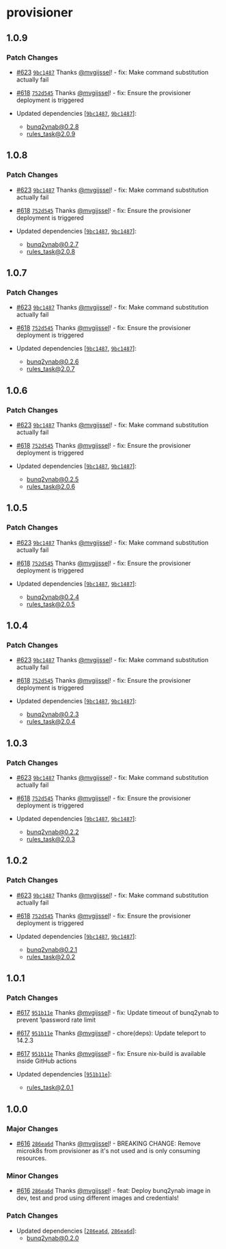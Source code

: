 # provisioner

## 1.0.9

### Patch Changes

- [#623](https://github.com/vgijssel/setup/pull/623) [`9bc1487`](https://github.com/vgijssel/setup/commit/9bc1487bee5d8e5d3d070f974ef695ac7407ffd7) Thanks [@mvgijssel](https://github.com/mvgijssel)! - fix: Make command substitution actually fail

- [#618](https://github.com/vgijssel/setup/pull/618) [`752d545`](https://github.com/vgijssel/setup/commit/752d545659cc6b1251fe228cbc08b9177eddde09) Thanks [@mvgijssel](https://github.com/mvgijssel)! - fix: Ensure the provisioner deployment is triggered

- Updated dependencies [[`9bc1487`](https://github.com/vgijssel/setup/commit/9bc1487bee5d8e5d3d070f974ef695ac7407ffd7), [`9bc1487`](https://github.com/vgijssel/setup/commit/9bc1487bee5d8e5d3d070f974ef695ac7407ffd7)]:
  - bunq2ynab@0.2.8
  - rules_task@2.0.9

## 1.0.8

### Patch Changes

- [#623](https://github.com/vgijssel/setup/pull/623) [`9bc1487`](https://github.com/vgijssel/setup/commit/9bc1487bee5d8e5d3d070f974ef695ac7407ffd7) Thanks [@mvgijssel](https://github.com/mvgijssel)! - fix: Make command substitution actually fail

- [#618](https://github.com/vgijssel/setup/pull/618) [`752d545`](https://github.com/vgijssel/setup/commit/752d545659cc6b1251fe228cbc08b9177eddde09) Thanks [@mvgijssel](https://github.com/mvgijssel)! - fix: Ensure the provisioner deployment is triggered

- Updated dependencies [[`9bc1487`](https://github.com/vgijssel/setup/commit/9bc1487bee5d8e5d3d070f974ef695ac7407ffd7), [`9bc1487`](https://github.com/vgijssel/setup/commit/9bc1487bee5d8e5d3d070f974ef695ac7407ffd7)]:
  - bunq2ynab@0.2.7
  - rules_task@2.0.8

## 1.0.7

### Patch Changes

- [#623](https://github.com/vgijssel/setup/pull/623) [`9bc1487`](https://github.com/vgijssel/setup/commit/9bc1487bee5d8e5d3d070f974ef695ac7407ffd7) Thanks [@mvgijssel](https://github.com/mvgijssel)! - fix: Make command substitution actually fail

- [#618](https://github.com/vgijssel/setup/pull/618) [`752d545`](https://github.com/vgijssel/setup/commit/752d545659cc6b1251fe228cbc08b9177eddde09) Thanks [@mvgijssel](https://github.com/mvgijssel)! - fix: Ensure the provisioner deployment is triggered

- Updated dependencies [[`9bc1487`](https://github.com/vgijssel/setup/commit/9bc1487bee5d8e5d3d070f974ef695ac7407ffd7), [`9bc1487`](https://github.com/vgijssel/setup/commit/9bc1487bee5d8e5d3d070f974ef695ac7407ffd7)]:
  - bunq2ynab@0.2.6
  - rules_task@2.0.7

## 1.0.6

### Patch Changes

- [#623](https://github.com/vgijssel/setup/pull/623) [`9bc1487`](https://github.com/vgijssel/setup/commit/9bc1487bee5d8e5d3d070f974ef695ac7407ffd7) Thanks [@mvgijssel](https://github.com/mvgijssel)! - fix: Make command substitution actually fail

- [#618](https://github.com/vgijssel/setup/pull/618) [`752d545`](https://github.com/vgijssel/setup/commit/752d545659cc6b1251fe228cbc08b9177eddde09) Thanks [@mvgijssel](https://github.com/mvgijssel)! - fix: Ensure the provisioner deployment is triggered

- Updated dependencies [[`9bc1487`](https://github.com/vgijssel/setup/commit/9bc1487bee5d8e5d3d070f974ef695ac7407ffd7), [`9bc1487`](https://github.com/vgijssel/setup/commit/9bc1487bee5d8e5d3d070f974ef695ac7407ffd7)]:
  - bunq2ynab@0.2.5
  - rules_task@2.0.6

## 1.0.5

### Patch Changes

- [#623](https://github.com/vgijssel/setup/pull/623) [`9bc1487`](https://github.com/vgijssel/setup/commit/9bc1487bee5d8e5d3d070f974ef695ac7407ffd7) Thanks [@mvgijssel](https://github.com/mvgijssel)! - fix: Make command substitution actually fail

- [#618](https://github.com/vgijssel/setup/pull/618) [`752d545`](https://github.com/vgijssel/setup/commit/752d545659cc6b1251fe228cbc08b9177eddde09) Thanks [@mvgijssel](https://github.com/mvgijssel)! - fix: Ensure the provisioner deployment is triggered

- Updated dependencies [[`9bc1487`](https://github.com/vgijssel/setup/commit/9bc1487bee5d8e5d3d070f974ef695ac7407ffd7), [`9bc1487`](https://github.com/vgijssel/setup/commit/9bc1487bee5d8e5d3d070f974ef695ac7407ffd7)]:
  - bunq2ynab@0.2.4
  - rules_task@2.0.5

## 1.0.4

### Patch Changes

- [#623](https://github.com/vgijssel/setup/pull/623) [`9bc1487`](https://github.com/vgijssel/setup/commit/9bc1487bee5d8e5d3d070f974ef695ac7407ffd7) Thanks [@mvgijssel](https://github.com/mvgijssel)! - fix: Make command substitution actually fail

- [#618](https://github.com/vgijssel/setup/pull/618) [`752d545`](https://github.com/vgijssel/setup/commit/752d545659cc6b1251fe228cbc08b9177eddde09) Thanks [@mvgijssel](https://github.com/mvgijssel)! - fix: Ensure the provisioner deployment is triggered

- Updated dependencies [[`9bc1487`](https://github.com/vgijssel/setup/commit/9bc1487bee5d8e5d3d070f974ef695ac7407ffd7), [`9bc1487`](https://github.com/vgijssel/setup/commit/9bc1487bee5d8e5d3d070f974ef695ac7407ffd7)]:
  - bunq2ynab@0.2.3
  - rules_task@2.0.4

## 1.0.3

### Patch Changes

- [#623](https://github.com/vgijssel/setup/pull/623) [`9bc1487`](https://github.com/vgijssel/setup/commit/9bc1487bee5d8e5d3d070f974ef695ac7407ffd7) Thanks [@mvgijssel](https://github.com/mvgijssel)! - fix: Make command substitution actually fail

- [#618](https://github.com/vgijssel/setup/pull/618) [`752d545`](https://github.com/vgijssel/setup/commit/752d545659cc6b1251fe228cbc08b9177eddde09) Thanks [@mvgijssel](https://github.com/mvgijssel)! - fix: Ensure the provisioner deployment is triggered

- Updated dependencies [[`9bc1487`](https://github.com/vgijssel/setup/commit/9bc1487bee5d8e5d3d070f974ef695ac7407ffd7), [`9bc1487`](https://github.com/vgijssel/setup/commit/9bc1487bee5d8e5d3d070f974ef695ac7407ffd7)]:
  - bunq2ynab@0.2.2
  - rules_task@2.0.3

## 1.0.2

### Patch Changes

- [#623](https://github.com/vgijssel/setup/pull/623) [`9bc1487`](https://github.com/vgijssel/setup/commit/9bc1487bee5d8e5d3d070f974ef695ac7407ffd7) Thanks [@mvgijssel](https://github.com/mvgijssel)! - fix: Make command substitution actually fail

- [#618](https://github.com/vgijssel/setup/pull/618) [`752d545`](https://github.com/vgijssel/setup/commit/752d545659cc6b1251fe228cbc08b9177eddde09) Thanks [@mvgijssel](https://github.com/mvgijssel)! - fix: Ensure the provisioner deployment is triggered

- Updated dependencies [[`9bc1487`](https://github.com/vgijssel/setup/commit/9bc1487bee5d8e5d3d070f974ef695ac7407ffd7), [`9bc1487`](https://github.com/vgijssel/setup/commit/9bc1487bee5d8e5d3d070f974ef695ac7407ffd7)]:
  - bunq2ynab@0.2.1
  - rules_task@2.0.2

## 1.0.1

### Patch Changes

- [#617](https://github.com/vgijssel/setup/pull/617) [`951b11e`](https://github.com/vgijssel/setup/commit/951b11ef1110cbb6696e4cb8c9d4d738dba0a64a) Thanks [@mvgijssel](https://github.com/mvgijssel)! - fix: Update timeout of bunq2ynab to prevent 1password rate limit

- [#617](https://github.com/vgijssel/setup/pull/617) [`951b11e`](https://github.com/vgijssel/setup/commit/951b11ef1110cbb6696e4cb8c9d4d738dba0a64a) Thanks [@mvgijssel](https://github.com/mvgijssel)! - chore(deps): Update teleport to 14.2.3

- [#617](https://github.com/vgijssel/setup/pull/617) [`951b11e`](https://github.com/vgijssel/setup/commit/951b11ef1110cbb6696e4cb8c9d4d738dba0a64a) Thanks [@mvgijssel](https://github.com/mvgijssel)! - fix: Ensure nix-build is available inside GitHub actions

- Updated dependencies [[`951b11e`](https://github.com/vgijssel/setup/commit/951b11ef1110cbb6696e4cb8c9d4d738dba0a64a)]:
  - rules_task@2.0.1

## 1.0.0

### Major Changes

- [#616](https://github.com/vgijssel/setup/pull/616) [`286ea6d`](https://github.com/vgijssel/setup/commit/286ea6d51987fe66961fd06a5d7c30d51063ebcb) Thanks [@mvgijssel](https://github.com/mvgijssel)! - BREAKING CHANGE: Remove microk8s from provisioner as it's not used and is only consuming resources.

### Minor Changes

- [#616](https://github.com/vgijssel/setup/pull/616) [`286ea6d`](https://github.com/vgijssel/setup/commit/286ea6d51987fe66961fd06a5d7c30d51063ebcb) Thanks [@mvgijssel](https://github.com/mvgijssel)! - feat: Deploy bunq2ynab image in dev, test and prod using different images and credentials!

### Patch Changes

- Updated dependencies [[`286ea6d`](https://github.com/vgijssel/setup/commit/286ea6d51987fe66961fd06a5d7c30d51063ebcb), [`286ea6d`](https://github.com/vgijssel/setup/commit/286ea6d51987fe66961fd06a5d7c30d51063ebcb)]:
  - bunq2ynab@0.2.0
